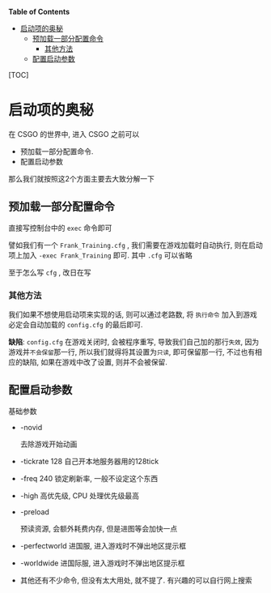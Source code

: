 <!-- START doctoc generated TOC please keep comment here to allow auto update -->
<!-- DON'T EDIT THIS SECTION, INSTEAD RE-RUN doctoc TO UPDATE -->
**Table of Contents**

- [启动项的奥秘](#%E5%90%AF%E5%8A%A8%E9%A1%B9%E7%9A%84%E5%A5%A5%E7%A7%98)
  - [预加载一部分配置命令](#%E9%A2%84%E5%8A%A0%E8%BD%BD%E4%B8%80%E9%83%A8%E5%88%86%E9%85%8D%E7%BD%AE%E5%91%BD%E4%BB%A4)
    - [其他方法](#%E5%85%B6%E4%BB%96%E6%96%B9%E6%B3%95)
  - [配置启动参数](#%E9%85%8D%E7%BD%AE%E5%90%AF%E5%8A%A8%E5%8F%82%E6%95%B0)

<!-- END doctoc generated TOC please keep comment here to allow auto update -->

[TOC]

# 启动项的奥秘

在 CSGO 的世界中, 进入 CSGO 之前可以

- 预加载一部分配置命令. 
- 配置启动参数

那么我们就按照这2个方面主要去大致分解一下

## 预加载一部分配置命令

直接写控制台中的 `exec` 命令即可

譬如我们有一个 `Frank_Training.cfg` , 我们需要在游戏加载时自动执行, 则在启动项上加入 `-exec Frank_Training` 即可. 其中 `.cfg` 可以省略



至于怎么写 `cfg` , 改日在写 

### 其他方法

我们如果不想使用启动项来实现的话, 则可以通过老路数, 将 `执行命令` 加入到游戏必定会自动加载的 `config.cfg` 的最后即可. 

**缺陷**: `config.cfg` 在游戏关闭时, 会被程序重写, 导致我们自己加的那行`失效`, 因为游戏并`不会保留`那一行, 所以我们就得将其设置为`只读`, 即可保留那一行, 不过也有相应的缺陷, 如果在游戏中改了设置, 则并不会被保留.

## 配置启动参数

基础参数

- -novid

  去除游戏开始动画

- -tickrate 128
  自己开本地服务器用的128tick

- -freq 240
  锁定刷新率, 一般不设定这个东西

- -high
  高优先级, CPU 处理优先级最高

- -preload

  预读资源, 会额外耗费内存, 但是进图等会加快一点

- -perfectworld
  进国服, 进入游戏时不弹出地区提示框

- -worldwide
  进国际服, 进入游戏时不弹出地区提示框

- 其他还有不少命令, 但没有太大用处, 就不提了. 有兴趣的可以自行网上搜索
